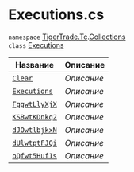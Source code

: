 
# Executions.cs
`namespace` [TigerTrade.Tc](../../../TigerTrade.Tc.md).[Collections](../../../TigerTrade.Tc/Collections.md)  
    `class` [Executions](../Executions.cs.md)

| Название | Описание |
| --- | --- |
| [`Clear`](./Методы/Clear.md) | *Описание* |
| [`Executions`](./Методы/Executions.md) | *Описание* |
| [`FggwtLlyXjX`](./Методы/FggwtLlyXjX.md) | *Описание* |
| [`KSBwtKDnkq2`](./Методы/KSBwtKDnkq2.md) | *Описание* |
| [`dJOwtlbjkxN`](./Методы/dJOwtlbjkxN.md) | *Описание* |
| [`dUlwtptFJQi`](./Методы/dUlwtptFJQi.md) | *Описание* |
| [`oQfwt5Huf1s`](./Методы/oQfwt5Huf1s.md) | *Описание* |
